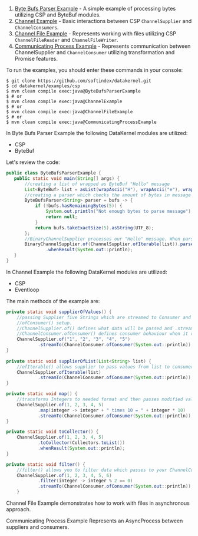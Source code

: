 1. [Byte Bufs Parser Example](https://github.com/softindex/datakernel/blob/master/examples/csp/src/main/java/io/datakernel/examples/ByteBufsParserExample.java) - 
A simple example of processing bytes utilizing CSP and ByteBuf modules.
2. [Channel Example](https://github.com/softindex/datakernel/blob/master/examples/csp/src/main/java/io/datakernel/examples/ChannelExample.java) - 
Basic interactions between CSP `ChannelSupplier` and `ChannelConsumers`.
3. [Channel File Example](https://github.com/softindex/datakernel/blob/master/examples/csp/src/main/java/io/datakernel/examples/ChannelFileExample.java) - 
Represents working with files utilizing CSP `ChannelFileReader` and `ChannelFileWriter`.
4. [Communicating Process Example](https://github.com/softindex/datakernel/blob/master/examples/csp/src/main/java/io/datakernel/examples/CommunicatingProcessExample.java) - 
Represents communication between ChannelSupplier and `ChannelConsumer` utilizing transformation and Promise features.

To run the examples, you should enter these commands in your console:
```
$ git clone https://github.com/softindex/datakernel.git
$ cd datakernel/examples/csp
$ mvn clean compile exec:java@ByteBufsParserExample
$ # or
$ mvn clean compile exec:java@ChannelExample
$ # or
$ mvn clean compile exec:java@ChannelFileExample
$ # or
$ mvn clean compile exec:java@CommunicatingProcessExample
```


In Byte Bufs Parser Example the following DataKernel modules are utilized:
* CSP
* ByteBuf
 
 Let's review the code:
 ```java
public class ByteBufsParserExample {
	public static void main(String[] args) {
		//creating a list of wrapped as ByteBuf "Hello" message
		List<ByteBuf> list = asList(wrapAscii("H"), wrapAscii("e"), wrapAscii("l"), wrapAscii("l"), wrapAscii("o"));
		//creating a parser which checks the amount of bytes in message
		ByteBufsParser<String> parser = bufs -> {
			if (!bufs.hasRemainingBytes(5)) {
				System.out.println("Not enough bytes to parse message");
				return null;
			}
			return bufs.takeExactSize(5).asString(UTF_8);
		};
		//BinaryChannelSupplier processes our "Hello" message. When parser receives a result, it is printed.
		BinaryChannelSupplier.of(ChannelSupplier.ofIterable(list)).parse(parser)
				.whenResult(System.out::println);
	}
}
```

In Channel Example the following DataKernel modules are utilized:
* CSP
* Eventloop

The main methods of the example are:
```java
private static void supplierOfValues() {
	//passing Supplier five Strings which are streamed to Consumer and then printed in accordance to 
	//ofConsumer() setup.
	//ChannelSupplier.of() defines what data will be passed and .streamTo() to which ChannelConsumer
	//ChannelConsumer.ofConsumer() defines consumer behaviour when it receives data
	ChannelSupplier.of("1", "2", "3", "4", "5")
			.streamTo(ChannelConsumer.ofConsumer(System.out::println));
}
        
private static void supplierOfList(List<String> list) {
	//ofIterable() allows supplier to pass values from list to consumer one by one.
	ChannelSupplier.ofIterable(list)
			.streamTo(ChannelConsumer.ofConsumer(System.out::println));
}

private static void map() {
	//transforms Integers to needed format and then passes modified values to consumer one by one
	ChannelSupplier.of(1, 2, 3, 4, 5)
			.map(integer -> integer + " times 10 = " + integer * 10)
			.streamTo(ChannelConsumer.ofConsumer(System.out::println));
}

private static void toCollector() {
	ChannelSupplier.of(1, 2, 3, 4, 5)
			.toCollector(Collectors.toList())
			.whenResult(System.out::println);
}

private static void filter() {
	//filter() allows you to filter data which passes to your ChannelConsumer
	ChannelSupplier.of(1, 2, 3, 4, 5, 6)
			.filter(integer -> integer % 2 == 0)
			.streamTo(ChannelConsumer.ofConsumer(System.out::println));
	}
```

Channel File Example demonstrates how to work with files in asynchronous approach.

Communicating Process Example Represents an AsyncProcess between suppliers and consumers.
